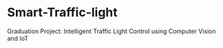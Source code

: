 # Smart-Traffic-light
Graduation Project: Intelligent Traffic Light Control using Computer Vision and IoT
